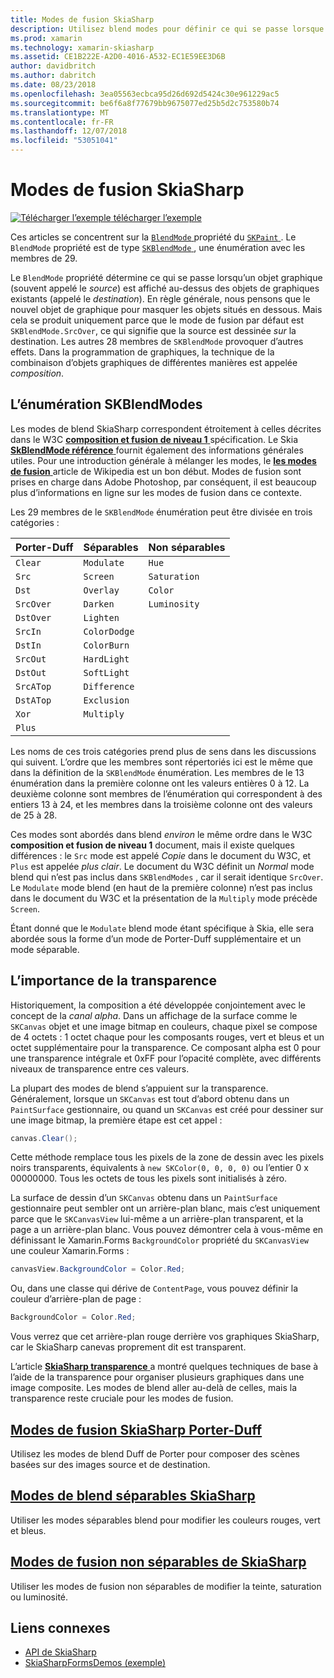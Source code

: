 ```yaml
---
title: Modes de fusion SkiaSharp
description: Utilisez blend modes pour définir ce qui se passe lorsque les objets graphiques sont empilés les uns sur les autres.
ms.prod: xamarin
ms.technology: xamarin-skiasharp
ms.assetid: CE1B222E-A2D0-4016-A532-EC1E59EE3D6B
author: davidbritch
ms.author: dabritch
ms.date: 08/23/2018
ms.openlocfilehash: 3ea05563ecbca95d26d692d5424c30e961229ac5
ms.sourcegitcommit: be6f6a8f77679bb9675077ed25b5d2c753580b74
ms.translationtype: MT
ms.contentlocale: fr-FR
ms.lasthandoff: 12/07/2018
ms.locfileid: "53051041"
---
```

# <a name="skiasharp-blend-modes"></a>Modes de fusion SkiaSharp

[![Télécharger l’exemple](~/media/shared/download.png) télécharger l’exemple](https://developer.xamarin.com/samples/xamarin-forms/SkiaSharpForms/Demos/)

Ces articles se concentrent sur la [ `BlendMode` ](xref:SkiaSharp.SKPaint.BlendMode) propriété du [ `SKPaint` ](xref:SkiaSharp.SKPaint). Le `BlendMode` propriété est de type [ `SKBlendMode` ](xref:SkiaSharp.SKBlendMode), une énumération avec les membres de 29.

Le `BlendMode` propriété détermine ce qui se passe lorsqu’un objet graphique (souvent appelé le _source_) est affiché au-dessus des objets de graphiques existants (appelé le _destination_). En règle générale, nous pensons que le nouvel objet de graphique pour masquer les objets situés en dessous. Mais cela se produit uniquement parce que le mode de fusion par défaut est `SKBlendMode.SrcOver`, ce qui signifie que la source est dessinée _sur_ la destination. Les autres 28 membres de `SKBlendMode` provoquer d’autres effets. Dans la programmation de graphiques, la technique de la combinaison d’objets graphiques de différentes manières est appelée _composition_.

## <a name="the-skblendmodes-enumeration"></a>L’énumération SKBlendModes

Les modes de blend SkiaSharp correspondent étroitement à celles décrites dans le W3C [ **composition et fusion de niveau 1** ](https://www.w3.org/TR/compositing-1/) spécification. Le Skia [ **SkBlendMode référence** ](https://skia.org/user/api/SkBlendMode_Reference) fournit également des informations générales utiles. Pour une introduction générale à mélanger les modes, le [ **les modes de fusion** ](https://en.wikipedia.org/wiki/Blend_modes) article de Wikipedia est un bon début. Modes de fusion sont prises en charge dans Adobe Photoshop, par conséquent, il est beaucoup plus d’informations en ligne sur les modes de fusion dans ce contexte.

Les 29 membres de le `SKBlendMode` énumération peut être divisée en trois catégories :

| Porter-Duff | Séparables    | Non séparables |
| ----------- | ------------ | ------------- |
| `Clear`     | `Modulate`   | `Hue`         |
| `Src`       | `Screen`     | `Saturation`  |
| `Dst`       | `Overlay`    | `Color`       |
| `SrcOver`   | `Darken`     | `Luminosity`  |
| `DstOver`   | `Lighten`    |               |
| `SrcIn`     | `ColorDodge` |               |
| `DstIn`     | `ColorBurn`  |               |
| `SrcOut`    | `HardLight`  |               |
| `DstOut`    | `SoftLight`  |               |
| `SrcATop`   | `Difference` |               |
| `DstATop`   | `Exclusion`  |               |
| `Xor`       | `Multiply`   |               |
| `Plus`      |              |               |

Les noms de ces trois catégories prend plus de sens dans les discussions qui suivent. L’ordre que les membres sont répertoriés ici est le même que dans la définition de la `SKBlendMode` énumération. Les membres de le 13 énumération dans la première colonne ont les valeurs entières 0 à 12. La deuxième colonne sont membres de l’énumération qui correspondent à des entiers 13 à 24, et les membres dans la troisième colonne ont des valeurs de 25 à 28.

Ces modes sont abordés dans blend _environ_ le même ordre dans le W3C **composition et fusion de niveau 1** document, mais il existe quelques différences : le `Src` mode est appelé _Copie_ dans le document du W3C, et `Plus` est appelée _plus clair_. Le document du W3C définit un _Normal_ mode blend qui n’est pas inclus dans `SKBlendModes` , car il serait identique `SrcOver`. Le `Modulate` mode blend (en haut de la première colonne) n’est pas inclus dans le document du W3C et la présentation de la `Multiply` mode précède `Screen`.

Étant donné que le `Modulate` blend mode étant spécifique à Skia, elle sera abordée sous la forme d’un mode de Porter-Duff supplémentaire et un mode séparable.

## <a name="the-importance-of-transparency"></a>L’importance de la transparence

Historiquement, la composition a été développée conjointement avec le concept de la _canal alpha_. Dans un affichage de la surface comme le `SKCanvas` objet et une image bitmap en couleurs, chaque pixel se compose de 4 octets : 1 octet chaque pour les composants rouges, vert et bleus et un octet supplémentaire pour la transparence. Ce composant alpha est 0 pour une transparence intégrale et 0xFF pour l’opacité complète, avec différents niveaux de transparence entre ces valeurs.

La plupart des modes de blend s’appuient sur la transparence. Généralement, lorsque un `SKCanvas` est tout d’abord obtenu dans un `PaintSurface` gestionnaire, ou quand un `SKCanvas` est créé pour dessiner sur une image bitmap, la première étape est cet appel :

```csharp
canvas.Clear();
```

Cette méthode remplace tous les pixels de la zone de dessin avec les pixels noirs transparents, équivalents à `new SKColor(0, 0, 0, 0)` ou l’entier 0 x 00000000. Tous les octets de tous les pixels sont initialisés à zéro.

La surface de dessin d’un `SKCanvas` obtenu dans un `PaintSurface` gestionnaire peut sembler ont un arrière-plan blanc, mais c’est uniquement parce que le `SKCanvasView` lui-même a un arrière-plan transparent, et la page a un arrière-plan blanc. Vous pouvez démontrer cela à vous-même en définissant le Xamarin.Forms `BackgroundColor` propriété du `SKCanvasView` une couleur Xamarin.Forms :

```csharp
canvasView.BackgroundColor = Color.Red;
```

Ou, dans une classe qui dérive de `ContentPage`, vous pouvez définir la couleur d’arrière-plan de page :

```csharp
BackgroundColor = Color.Red;
```

Vous verrez que cet arrière-plan rouge derrière vos graphiques SkiaSharp, car le SkiaSharp canevas proprement dit est transparent.

L’article [ **SkiaSharp transparence** ](../../basics/transparency.md) a montré quelques techniques de base à l’aide de la transparence pour organiser plusieurs graphiques dans une image composite. Les modes de blend aller au-delà de celles, mais la transparence reste cruciale pour les modes de fusion. 

## <a name="skiasharp-porter-duff-blend-modesporter-duffmd"></a>[Modes de fusion SkiaSharp Porter-Duff](porter-duff.md)

Utilisez les modes de blend Duff de Porter pour composer des scènes basées sur des images source et de destination.

## <a name="skiasharp-separable-blend-modesseparablemd"></a>[Modes de blend séparables SkiaSharp](separable.md)

Utiliser les modes séparables blend pour modifier les couleurs rouges, vert et bleus.

## <a name="skiasharp-non-separable-blend-modesnon-separablemd"></a>[Modes de fusion non séparables de SkiaSharp](non-separable.md)

Utiliser les modes de fusion non séparables de modifier la teinte, saturation ou luminosité.

## <a name="related-links"></a>Liens connexes

- [API de SkiaSharp](https://docs.microsoft.com/dotnet/api/skiasharp)
- [SkiaSharpFormsDemos (exemple)](https://developer.xamarin.com/samples/xamarin-forms/SkiaSharpForms/Demos/)
